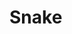 # Snake

<canvas id="snakeCanvas" width="480" height="480"></canvas>

<script src="/res/snake.js"></script>
